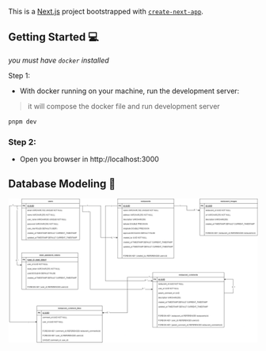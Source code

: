 This is a [Next.js](https://nextjs.org/) project bootstrapped with [`create-next-app`](https://github.com/vercel/next.js/tree/canary/packages/create-next-app).

## Getting Started 💻

_you must have `docker` installed_

Step 1:

- With docker running on your machine, run the development server:

> it will compose the docker file and run development server

```bash
pnpm dev
```

### Step 2:

- Open you browser in http://localhost:3000

## Database Modeling 📅

![modeling](./onde-ir-data-modeling.png)
